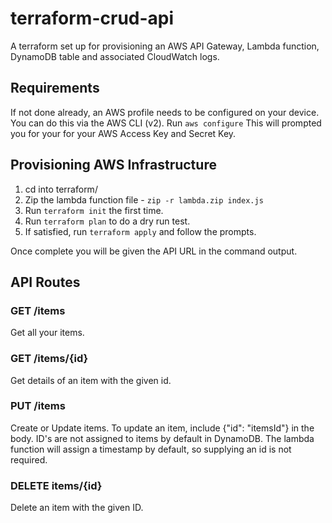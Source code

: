 # terraform-crud-api

A terraform set up for provisioning an AWS API Gateway, Lambda function, DynamoDB table and associated CloudWatch logs.

## Requirements

If not done already, an AWS profile needs to be configured on your device. You can do this via the AWS CLI (v2).
Run `aws configure`
This will prompted you for your for your AWS Access Key and Secret Key.

## Provisioning AWS Infrastructure

1. cd into terraform/
2. Zip the lambda function file - `zip -r lambda.zip index.js `
3. Run `terraform init` the first time.
4. Run `terraform plan` to do a dry run test.
5. If satisfied, run `terraform apply` and follow the prompts.

Once complete you will be given the API URL in the command output.

## API Routes

### GET /items

Get all your items.

### GET /items/{id}

Get details of an item with the given id.

### PUT /items

Create or Update items. To update an item, include {"id": "itemsId"} in the body.
ID's are not assigned to items by default in DynamoDB. The lambda function will assign a timestamp by default, so supplying an id is not required.

### DELETE items/{id}

Delete an item with the given ID.

